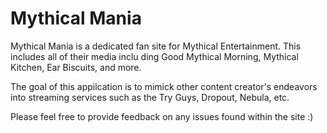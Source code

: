 # Mythical Mania

Mythical Mania is a dedicated fan site for Mythical Entertainment. This includes all of their media inclu ding Good Mythical Morning, Mythical Kitchen, Ear Biscuits, and more.

The goal of this appilcation is to mimick other content creator's endeavors into streaming services such as the Try Guys, Dropout, Nebula, etc.

Please feel free to provide feedback on any issues found within the site :)
